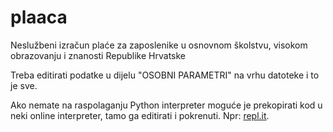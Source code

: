 # plaaca
Neslužbeni izračun plaće za zaposlenike u osnovnom školstvu, visokom obrazovanju i znanosti Republike Hrvatske

Treba editirati podatke u dijelu "OSOBNI PARAMETRI" na vrhu datoteke i to je sve.

Ako nemate na raspolaganju Python interpreter moguće je prekopirati kod u neki online interpreter, 
tamo ga editirati i pokrenuti. Npr: [repl.it](https://repl.it/languages/python3).
